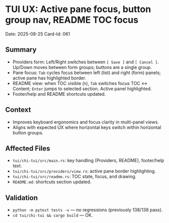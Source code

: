 # TUI UX: Active pane focus, button group nav, README TOC focus

Date: 2025-08-25
Card-Id: 061

## Summary
- Providers form: Left/Right switches between `[ Save ]` and `[ Cancel ]`. Up/Down moves between form groups; buttons are a single group.
- Pane focus: `Tab` cycles focus between left (list) and right (form) panels; active pane has highlighted border.
- README view: when TOC visible (`h`), `Tab` switches focus TOC ↔ Content; `Enter` jumps to selected section. Active panel highlighted.
- Footer/help and README shortcuts updated.

## Context
- Improves keyboard ergonomics and focus clarity in multi-panel views.
- Aligns with expected UX where horizontal keys switch within horizontal button groups.

## Affected Files
- `tui/chi-tui/src/main.rs`: key handling (Providers, README), footer/help text.
- `tui/chi-tui/src/providers/view.rs`: active pane border highlighting.
- `tui/chi-tui/src/readme.rs`: TOC state, focus, and drawing.
- `README.md`: shortcuts section updated.

## Validation
- `python -m pytest tests -v` — no regressions (previously 138/138 pass).
- `cd tui/chi-tui && cargo build` — OK.


